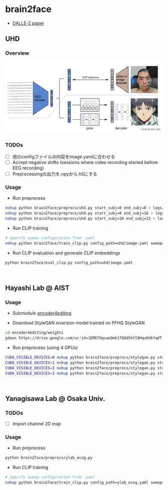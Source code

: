 # brain2face

- [DALLE-2 paper](https://arxiv.org/pdf/2204.06125.pdf)

## UHD

### Overview

<div align="center"><img src="assets/overview.jpeg" width=700></div>

### TODOs

- [ ] 他のconfigファイルの内容をimage.yamlに合わせる
- [ ] Accept negative shifts (sessions where video recording started before EEG recording)
- [ ] Preprocessingの出力を.npyから.h5にする

### Usage

- Run preprocess

```bash
nohup python brain2face/preprocs/uhd.py start_subj=0 end_subj=8 > logs/uhd/out1.log &
nohup python brain2face/preprocs/uhd.py start_subj=8 end_subj=16 > logs/uhd/out2.log &
nohup python brain2face/preprocs/uhd.py start_subj=16 end_subj=22 > logs/uhd/out3.log &
```

- Run CLIP training

```bash
# Specify sweep configuration from .yaml
nohup python brain2face/train_clip.py config_path=uhd/image.yaml sweep=True > logs/uhd/sweep_clip.log &
```

- Run CLIP evaluation and generate CLIP embeddings

```bash
python brain2face/eval_clip.py config_path=uhd/image.yaml
```

<br>

## Hayashi Lab @ AIST

### Usage

- Submodule [encoder4editing](https://github.com/SeanNobel/encoder4editing)

- Download StyleGAN inversion model trained on FFHQ StyleGAN
```bash
cd encoder4editing/weights
gdown https://drive.google.com/uc?id=1EM87UquaoQmk17Q8d5kYIAHqu0dkYqdT
```

- Run preprocess (using 4 GPUs)

```bash
CUDA_VISIBLE_DEVICES=0 nohup python brain2face/preprocs/stylegan.py start_subj=0 end_subj=8 > logs/ica/out1.log &
CUDA_VISIBLE_DEVICES=1 nohup python brain2face/preprocs/stylegan.py start_subj=8 end_subj=16 > logs/ica/out2.log &
CUDA_VISIBLE_DEVICES=2 nohup python brain2face/preprocs/stylegan.py start_subj=16 end_subj=24 > logs/ica/out3.log &
CUDA_VISIBLE_DEVICES=3 nohup python brain2face/preprocs/stylegan.py start_subj=24 end_subj=32 > logs/ica/out4.log &
```

<br>

## Yanagisawa Lab @ Osaka Univ.

### TODOs

- [ ] Import channel 2D map

### Usage

- Run preprocess

```bash
python brain2face/preprocs/ylab_ecog.py
```

- Run CLIP training

```bash
# Specify sweep configuration from .yaml
nohup python brain2face/train_clip.py config_path=ylab_ecog.yaml sweep=True > logs/ylab/sweep_clip.log &
```